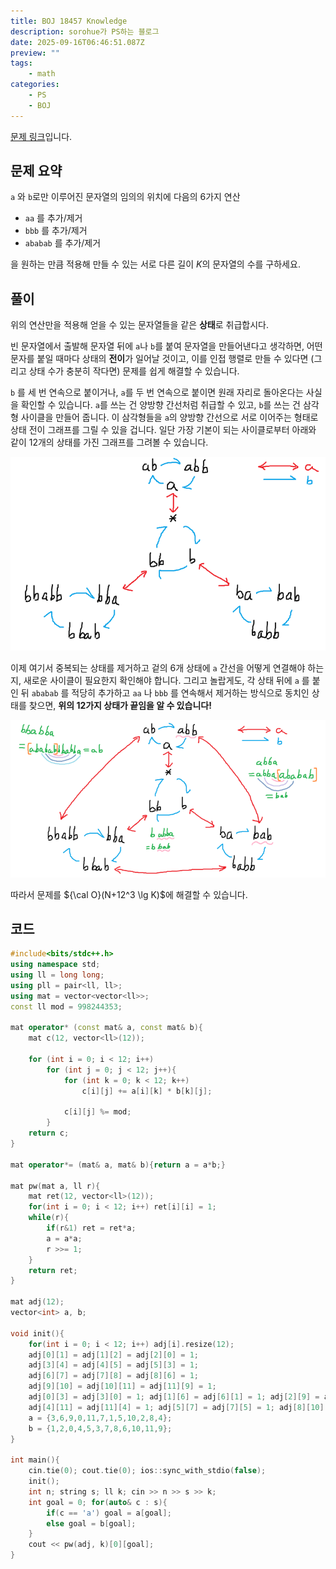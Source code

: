 ```yaml
---
title: BOJ 18457 Knowledge
description: sorohue가 PS하는 블로그
date: 2025-09-16T06:46:51.087Z
preview: ""
tags:
    - math
categories:
    - PS
    - BOJ
---
```


[문제 링크](https://boj.kr/18457)입니다.

## 문제 요약

`a` 와 `b`로만 이루어진 문자열의 임의의 위치에 다음의 6가지 연산

- `aa` 를 추가/제거
- `bbb` 를 추가/제거
- `ababab` 를 추가/제거

을 원하는 만큼 적용해 만들 수 있는 서로 다른 길이 $K$의 문자열의 수를 구하세요.

## 풀이

위의 연산만을 적용해 얻을 수 있는 문자열들을 같은 **상태**로 취급합시다.

빈 문자열에서 출발해 문자열 뒤에 `a`나 `b`를 붙여 문자열을 만들어낸다고 생각하면, 어떤 문자를 붙일 때마다 상태의 **전이**가 일어날 것이고, 이를 인접 행렬로 만들 수 있다면 (그리고 상태 수가 충분히 작다면) 문제를 쉽게 해결할 수 있습니다.

`b` 를 세 번 연속으로 붙이거나, `a`를 두 번 연속으로 붙이면 원래 자리로 돌아온다는 사실을 확인할 수 있습니다. `a`를 쓰는 건 양방향 간선처럼 취급할 수 있고, `b`를 쓰는 건 삼각형 사이클을 만들어 줍니다. 이 삼각형들을 `a`의 양방향 간선으로 서로 이어주는 형태로 상태 전이 그래프를 그릴 수 있을 겁니다. 일단 가장 기본이 되는 사이클로부터 아래와 같이 12개의 상태를 가진 그래프를 그려볼 수 있습니다.

 

![image.png](/assets/img/2025-09-16-boj-18457/graph.png)

이제 여기서 중복되는 상태를 제거하고 겉의 6개 상태에 `a` 간선을 어떻게 연결해야 하는 지, 새로운 사이클이 필요한지 확인해야 합니다. 그리고 놀랍게도, 각 상태 뒤에 `a` 를 붙인 뒤 `ababab` 를 적당히 추가하고 `aa` 나 `bbb` 를 연속해서 제거하는 방식으로 동치인 상태를 찾으면, **위의 12가지 상태가 끝임을 알 수 있습니다!**

![image.png](/assets/img/2025-09-16-boj-18457/graph_2.png)

따라서 문제를 ${\cal O}(N+12^3 \lg K)$에 해결할 수 있습니다.

## 코드

```cpp
#include<bits/stdc++.h>
using namespace std;
using ll = long long;
using pll = pair<ll, ll>;
using mat = vector<vector<ll>>;
const ll mod = 998244353;

mat operator* (const mat& a, const mat& b){
    mat c(12, vector<ll>(12));
    
    for (int i = 0; i < 12; i++)
        for (int j = 0; j < 12; j++){
            for (int k = 0; k < 12; k++)
                c[i][j] += a[i][k] * b[k][j];

            c[i][j] %= mod;
        }
    return c;
}

mat operator*= (mat& a, mat& b){return a = a*b;}

mat pw(mat a, ll r){
    mat ret(12, vector<ll>(12));
    for(int i = 0; i < 12; i++) ret[i][i] = 1;
    while(r){
        if(r&1) ret = ret*a;
        a = a*a;
        r >>= 1;
    }
    return ret;
}

mat adj(12);
vector<int> a, b;

void init(){
    for(int i = 0; i < 12; i++) adj[i].resize(12);
    adj[0][1] = adj[1][2] = adj[2][0] = 1;
    adj[3][4] = adj[4][5] = adj[5][3] = 1;
    adj[6][7] = adj[7][8] = adj[8][6] = 1;
    adj[9][10] = adj[10][11] = adj[11][9] = 1;
    adj[0][3] = adj[3][0] = 1; adj[1][6] = adj[6][1] = 1; adj[2][9] = adj[9][2] = 1;
    adj[4][11] = adj[11][4] = 1; adj[5][7] = adj[7][5] = 1; adj[8][10] = adj[10][8] = 1;
    a = {3,6,9,0,11,7,1,5,10,2,8,4};
    b = {1,2,0,4,5,3,7,8,6,10,11,9};
}

int main(){
    cin.tie(0); cout.tie(0); ios::sync_with_stdio(false);
    init();
    int n; string s; ll k; cin >> n >> s >> k;
    int goal = 0; for(auto& c : s){
        if(c == 'a') goal = a[goal];
        else goal = b[goal];
    }
    cout << pw(adj, k)[0][goal];
}
```
